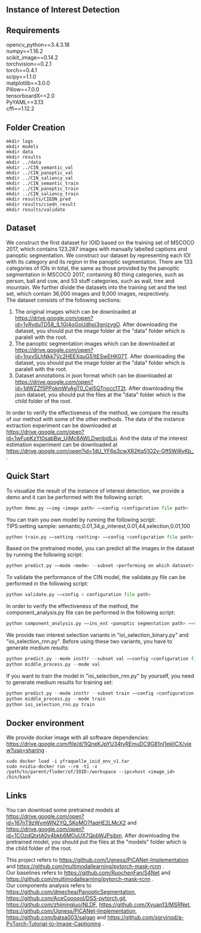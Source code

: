 ## Instance of Interest Detection

## Requirements
opencv_python==3.4.3.18  
numpy==1.16.2  
scikit_image==0.14.2  
torchvision==0.2.1  
torch==0.4.1  
scipy==1.1.0  
matplotlib==3.0.0  
Pillow==7.0.0    
tensorboardX==2.0  
PyYAML==3.13  
cffi==1.12.2  

## Folder Creation
```
mkdir logs
mkdir models
mkdir data
mkdir results
mkdir ../data
mkdir ../CIN_semantic_val
mkdir ../CIN_panoptic_val
mkdir ../CIN_saliency_val
mkdir ../CIN_semantic_train
mkdir ../CIN_panoptic_train
mkdir ../CIN_saliency_train
mkdir results/CIEDN_pred
mkdir results/ciedn_result
mkdir results/validate
```

## Dataset
We construct the first dataset for IOID based on the training set of MSCOCO 2017, which contains 123,287 images with manually labelled captions and panoptic segmentation. We construct our dataset by representing each IOI with its category and its region in the panoptic segmentation. There are 133 categories of IOIs in total, the same as those provided by the panoptic segmentation in MSCOCO 2017, containing 80 thing categories, such as person, ball and cow, and 53 stuff categories, such as wall, tree and mountain. We further divide the datasets into the training set and the test set, which contain 36,000 images and 9,000 images, respectively.  
The dataset consists of the following sections:
1. The original images which can be downloaded at https://drive.google.com/open?id=1yRyduTD58_lL1GI4oGoUdhpi3gnjzvgO. After downloading the dataset, you should put the image folder at the "data" folder which is paralell with the root.
2. The panoptic segmentation images which can be downloaded at https://drive.google.com/open?id=1nxvSLhNkk7Vc2HEEXquG51tESwEHK07T. After downloading the dataset, you should put the image folder at the "data" folder which is paralell with the root.
3. Dataset annotations in json format which can be downloaded at https://drive.google.com/open?id=1dWZZf5PPokmWvAgT0_Cel5QTnocc1T2t. After downloading the json dataset, you should put the files at the "data" folder which is the child folder of the root.

In order to verify the effectiveness of the method, we compare the results of our method with some of the other methods. The data of the instance extraction experiment can be downloaded at https://drive.google.com/open?id=1wFupKzYt0sabBw_UjMc6AWLDwnbidLsj. And the data of the interest estimation experiment can be downloaded at <https://drive.google.com/open?id=1dU_YF6p3cwXR2Kq51O2y-Gft5WiRvKb_> .



## Quick Start
To visualize the result of the instance of interest detection, we provide a demo and it can be performed with the following script:
```python
python demo.py −−img <image path> −−config <configuration file path>
```
You can train you own model by running the following script:  
TIPS:setting sample: semantic,0.01,34,p_interest,0.01,44,selection,0.01,100  
```python
python train.py −−setting <setting> −−config <configuration file path>
```
Based on the pretrained model, you can predict all the images in the dataset by running the following script:
```python
python predict.py −−mode <mode> --subset <performing on which dataset> −−config <configuration file path>
```
To validate the performance of the CIN model, the validate.py file can be performed in the following script:
```python
python validate.py −−config < configuration file path>
```
In order to verify the effectiveness of the method, the component_analysis.py file can be performed in the following script:
```python
python component_analysis.py −−ins_ext <panoptic segmentation path> −−sem_ext <semantic segmentation path> −−p_intr <interest estimation path> --sel_ext <IOI selection method> −−config <configuration file path>
```
We provide two interest selection variants in "ioi_selection_binary.py" and "ioi_selection_rnn.py". Before using these two variants, you have to generate medium results:
```python
python predict.py --mode insttr --subset val −−config <configuration file path>
python middle_process.py --mode val
```  
If you want to train the model in "ioi_selection_rnn.py" by yourself, you need to generate medium results for training set:
```python
python predict.py --mode insttr --subset train −−config <configuration file path>
python middle_process.py --mode train
python ioi_selection_rnn.py train
```

## Docker environment
We provide docker image with all software dependencies: https://drive.google.com/file/d/1IQneKJpYU34tyREmuDC9G81nI1ekIiCX/view?usp=sharing .  
```
sudo docker load -i yfraquelle_ioid_env_v1.tar
sudo nvidia-docker run --rm -ti -v /path/to/parent/floder/of/IOID:/workspace --ipc=host <image_id> /bin/bash
```


## Links
You can download some pretrained models at https://drive.google.com/open?id=167nT9zWvmWN2YQ_SKoMO7faqHE2LMcX2 and https://drive.google.com/open?id=1COzdQtxtA0v4bkb6MOuUX7QpbWJPsibm. After downloading the pretrained model, you should put the files at the "models" folder which is the child folder of the root.

This project refers to https://github.com/Ugness/PiCANet-Implementation and https://github.com/multimodallearning/pytorch-mask-rcnn .  
Our baselines refers to https://github.com/RuochenFan/S4Net and https://github.com/multimodallearning/pytorch-mask-rcnn .  
Our components analysis refers to https://github.com/dmechea/PanopticSegmentation, https://github.com/AceCoooool/DSS-pytorch.git, https://github.com/zhimingluo/NLDF, https://github.com/Xyuan13/MSRNet, https://github.com/Ugness/PiCANet-Implementation, https://github.com/batsa003/salgan and https://github.com/sgrvinod/a-PyTorch-Tutorial-to-Image-Captioning .